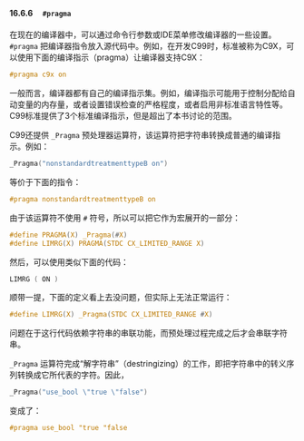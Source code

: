 #### 16.6.6　 `#pragma` 

在现在的编译器中，可以通过命令行参数或IDE菜单修改编译器的一些设置。 `#pragma` 把编译器指令放入源代码中。例如，在开发C99时，标准被称为C9X，可以使用下面的编译指示（pragma）让编译器支持C9X：

```c
#pragma c9x on
```

一般而言，编译器都有自己的编译指示集。例如，编译指示可能用于控制分配给自动变量的内存量，或者设置错误检查的严格程度，或者启用非标准语言特性等。C99标准提供了3个标准编译指示，但是超出了本书讨论的范围。

C99还提供 `_Pragma` 预处理器运算符，该运算符把字符串转换成普通的编译指示。例如：

```c
_Pragma("nonstandardtreatmenttypeB on")
```

等价于下面的指令：

```c
#pragma nonstandardtreatmenttypeB on
```

由于该运算符不使用 `#` 符号，所以可以把它作为宏展开的一部分：

```c
#define PRAGMA(X) _Pragma(#X)
#define LIMRG(X) PRAGMA(STDC CX_LIMITED_RANGE X)
```

然后，可以使用类似下面的代码：

```c
LIMRG ( ON )
```

顺带一提，下面的定义看上去没问题，但实际上无法正常运行：

```c
#define LIMRG(X) _Pragma(STDC CX_LIMITED_RANGE #X)
```

问题在于这行代码依赖字符串的串联功能，而预处理过程完成之后才会串联字符串。

`_Pragma` 运算符完成“解字符串”（destringizing）的工作，即把字符串中的转义序列转换成它所代表的字符。因此，

```c
_Pragma("use_bool \"true \"false")
```

变成了：

```c
#pragma use_bool "true "false
```

